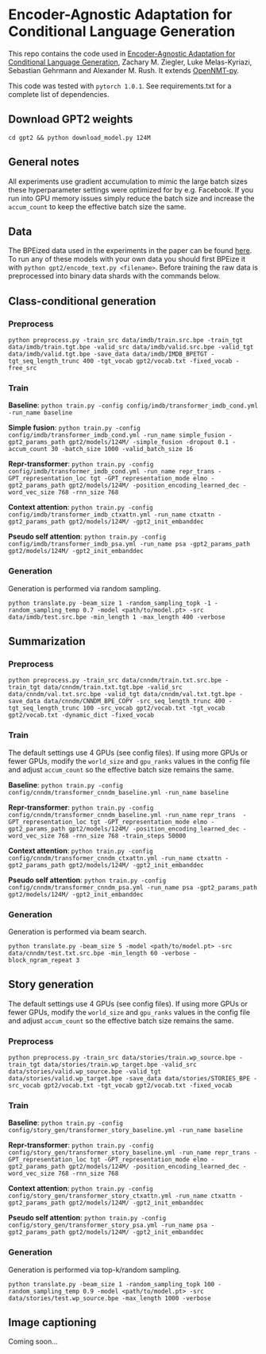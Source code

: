 # Encoder-Agnostic Adaptation for Conditional Language Generation

This repo contains the code used in [Encoder-Agnostic Adaptation for Conditional Language Generation](https://arxiv.org/abs/1908.06938), Zachary M. Ziegler, Luke Melas-Kyriazi, Sebastian Gehrmann and Alexander M. Rush. It extends [OpenNMT-py](https://github.com/OpenNMT/OpenNMT-py).

This code was tested with `pytorch 1.0.1`. See requirements.txt for a complete list of dependencies.

## Download GPT2 weights

`cd gpt2 && python download_model.py 124M`

## General notes

All experiments use gradient accumulation to mimic the large batch sizes these hyperparameter settings were optimized for by e.g. Facebook. If you run into GPU memory issues simply reduce the batch size and increase the `accum_count` to keep the effective batch size the same.

## Data

The BPEized data used in the experiments in the paper can be found [here](https://drive.google.com/file/d/1Z6AdOr2MtWlN7sYRTMibzAcghBjSBzZK/view?usp=sharing). To run any of these models with your own data you should first BPEize it with `python gpt2/encode_text.py <filename>`. Before training the raw data is preprocessed into binary data shards with the commands below.

## Class-conditional generation

### Preprocess

`python preprocess.py -train_src data/imdb/train.src.bpe -train_tgt data/imdb/train.tgt.bpe -valid_src data/imdb/valid.src.bpe -valid_tgt data/imdb/valid.tgt.bpe -save_data data/imdb/IMDB_BPETGT -tgt_seq_length_trunc 400 -tgt_vocab gpt2/vocab.txt -fixed_vocab -free_src`

### Train
**Baseline**: `python train.py -config config/imdb/transformer_imdb_cond.yml -run_name baseline`

**Simple fusion**: `python train.py -config config/imdb/transformer_imdb_cond.yml -run_name simple_fusion -gpt2_params_path gpt2/models/124M/ -simple_fusion -dropout 0.1 -accum_count 30 -batch_size 1000 -valid_batch_size 16`

**Repr-transformer**: `python train.py -config config/imdb/transformer_imdb_cond.yml -run_name repr_trans -GPT_representation_loc tgt -GPT_representation_mode elmo -gpt2_params_path gpt2/models/124M/ -position_encoding_learned_dec -word_vec_size 768 -rnn_size 768`

**Context attention**: `python train.py -config config/imdb/transformer_imdb_ctxattn.yml -run_name ctxattn -gpt2_params_path gpt2/models/124M/ -gpt2_init_embanddec`

**Pseudo self attention**: `python train.py -config config/imdb/transformer_imdb_psa.yml -run_name psa -gpt2_params_path gpt2/models/124M/ -gpt2_init_embanddec`

### Generation

Generation is performed via random sampling.

`python translate.py -beam_size 1 -random_sampling_topk -1 -random_sampling_temp 0.7 -model <path/to/model.pt> -src data/imdb/test.src.bpe -min_length 1 -max_length 400 -verbose`

## Summarization

### Preprocess

`python preprocess.py -train_src data/cnndm/train.txt.src.bpe -train_tgt data/cnndm/train.txt.tgt.bpe -valid_src data/cnndm/val.txt.src.bpe -valid_tgt data/cnndm/val.txt.tgt.bpe -save_data data/cnndm/CNNDM_BPE_COPY -src_seq_length_trunc 400 -tgt_seq_length_trunc 100 -src_vocab gpt2/vocab.txt -tgt_vocab gpt2/vocab.txt -dynamic_dict -fixed_vocab`

### Train
The default settings use 4 GPUs (see config files). If using more GPUs or fewer GPUs, modify the `world_size` and `gpu_ranks` values in the config file and adjust `accum_count` so the effective batch size remains the same.

**Baseline**: `python train.py -config config/cnndm/transformer_cnndm_baseline.yml -run_name baseline`

**Repr-transformer**: `python train.py -config config/cnndm/transformer_cnndm_baseline.yml -run_name repr_trans  -GPT_representation_loc tgt -GPT_representation_mode elmo -gpt2_params_path gpt2/models/124M/ -position_encoding_learned_dec -word_vec_size 768 -rnn_size 768 -train_steps 50000`

**Context attention**: `python train.py -config config/cnndm/transformer_cnndm_ctxattn.yml -run_name ctxattn -gpt2_params_path gpt2/models/124M/ -gpt2_init_embanddec`

**Pseudo self attention**: `python train.py -config config/cnndm/transformer_cnndm_psa.yml -run_name psa -gpt2_params_path gpt2/models/124M/ -gpt2_init_embanddec`

### Generation

Generation is performed via beam search.

`python translate.py -beam_size 5 -model <path/to/model.pt> -src data/cnndm/test.txt.src.bpe -min_length 60 -verbose -block_ngram_repeat 3`

## Story generation
The default settings use 4 GPUs (see config files). If using more GPUs or fewer GPUs, modify the `world_size` and `gpu_ranks` values in the config file and adjust `accum_count` so the effective batch size remains the same.

### Preprocess

`python preprocess.py -train_src data/stories/train.wp_source.bpe -train_tgt data/stories/train.wp_target.bpe -valid_src data/stories/valid.wp_source.bpe -valid_tgt data/stories/valid.wp_target.bpe -save_data data/stories/STORIES_BPE -src_vocab gpt2/vocab.txt -tgt_vocab gpt2/vocab.txt -fixed_vocab`

### Train
**Baseline**: `python train.py -config config/story_gen/transformer_story_baseline.yml -run_name baseline`

**Repr-transformer**: `python train.py -config config/story_gen/transformer_story_baseline.yml -run_name repr_trans -GPT_representation_loc tgt -GPT_representation_mode elmo -gpt2_params_path gpt2/models/124M/ -position_encoding_learned_dec -word_vec_size 768 -rnn_size 768`

**Context attention**: `python train.py -config config/story_gen/transformer_story_ctxattn.yml -run_name ctxattn -gpt2_params_path gpt2/models/124M/ -gpt2_init_embanddec`

**Pseudo self attention**: `python train.py -config config/story_gen/transformer_story_psa.yml -run_name psa -gpt2_params_path gpt2/models/124M/ -gpt2_init_embanddec`

### Generation

Generation is performed via top-k/random sampling.

`python translate.py -beam_size 1 -random_sampling_topk 100 -random_sampling_temp 0.9 -model <path/to/model.pt> -src data/stories/test.wp_source.bpe -max_length 1000 -verbose`

## Image captioning

Coming soon...
